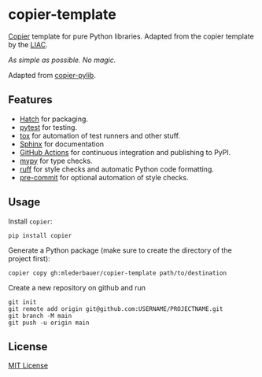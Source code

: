# copier-template

[Copier](https://github.com/copier-org/copier) template for pure Python libraries. Adapted from the copier template by the [LIAC](https://github.com/schwallergroup/copier-liac).

_As simple as possible. No magic._

Adapted from [copier-pylib](https://github.com/astrojuanlu/copier-pylib).

## Features

- [Hatch] for packaging.
- [pytest] for testing.
- [tox] for automation of test runners and other stuff.
- [Sphinx] for documentation
- [GitHub Actions] for continuous integration and publishing to PyPI.
- [mypy] for type checks.
- [ruff] for style checks and automatic Python code formatting.
- [pre-commit] for optional automation of style checks.

## Usage

Install `copier`:

```
pip install copier
```

Generate a Python package (make sure to create the directory of the project first):

```
copier copy gh:mlederbauer/copier-template path/to/destination
```

Create a new repository on github and run

```
git init
git remote add origin git@github.com:USERNAME/PROJECTNAME.git
git branch -M main
git push -u origin main
```

## License

[MIT License](LICENSE)

[copier]: https://github.com/copier-org/copier/
[mypy]: http://mypy.readthedocs.io/
[Hatch]: https://hatch.pypa.io/
[pytest]: https://docs.pytest.org/
[Sphinx]: http://www.sphinx-doc.org/
[tox]: https://tox.readthedocs.io/
[ruff]: https://docs.astral.sh/ruff/
[pre-commit]: https://github.com/pre-commit/pre-commit/
[GitHub Actions]: https://github.com/features/actions/
